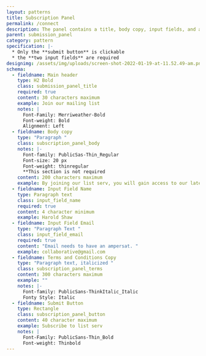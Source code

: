 ```yaml
---
layout: patterns
title: Subscription Panel
permalink: /connect
description: The panel contains a title, body copy, input fields, and a submission button
parent: submission_panel
category: pattern
specification: |-
  * Only the **submit button** is clickable 
  * the **two input fields** are required
designimg: /assets/img/uploads/screen-shot-2022-01-19-at-11.52.49-am.png
schema:
  - fieldname: Main header
    type: H2 Bold
    class: submission_panel_title
    required: true
    content: 30 characters maximum
    example: Join our mailing list
    notes: |
      Font-Family: Merriweather-Bold
      Font-weight: Bold 
      Alignment: Left 
  - fieldname: Body copy
    type: "Paragraph "
    class: subscription_panel_body
    notes: |-
      Font-family: PublicSas-Thin_Regular 
      Font-size: 20 px 
      Font-weight: thinregular 
      **This section is not required
    content: 200 characters maximum
    example: By joining our list serv, you will gain access to our latest...
  - fieldname: Input Field Name
    type: Paragraph text
    class: input_field_name
    required: true
    content: 4 character minimum
    example: Harold Shaw
  - fieldname: Input Field Email
    type: "Paragraph Text "
    class: input_field_email
    required: true
    content: "Email needs to have an ampersat. "
    example: collaborative@gmail.com
  - fieldname: Terms and Conditions Copy
    type: "Paragraph text, italicized "
    class: subscription_panel_terms
    content: 300 characters maximum
    example: ""
    notes: |-
      Font-family: PublicSans-ThinkItalic_Italic
      Fonty Style: Italic 
  - fieldname: Submit Button
    type: Rectangle
    class: subscription_panel_button
    content: 40 character maximum
    example: Subscribe to list serv
    notes: |
      Font-Family: PublicSans-Thin_Bold 
      Font-weight: Thinbold
---
```

